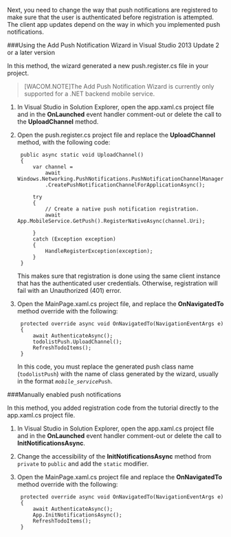 
Next, you need to change the way that push notifications are registered to make sure that the user is authenticated before registration is attempted. The client app updates depend on the way in which you implemented push notifications.

###Using the Add Push Notification Wizard in Visual Studio 2013 Update 2 or a later version

In this method, the wizard generated a new push.register.cs file in your project.

>[WACOM.NOTE]The Add Push Notification Wizard is currently only supported for a .NET backend mobile service.

1. In Visual Studio in Solution Explorer, open the app.xaml.cs project file and in the **OnLaunched** event handler comment-out or delete the call to the **UploadChannel** method. 

2. Open the push.register.cs project file and replace the **UploadChannel** method, with the following code:

		public async static void UploadChannel()
		{
		    var channel = 
		        await Windows.Networking.PushNotifications.PushNotificationChannelManager
		        .CreatePushNotificationChannelForApplicationAsync();
		
		    try
		    {
		        // Create a native push notification registration.
		        await App.MobileService.GetPush().RegisterNativeAsync(channel.Uri);		        
		
		    }
		    catch (Exception exception)
		    {
		        HandleRegisterException(exception);
		    }
		}

	This makes sure that registration is done using the same client instance that has the authenticated user credentials. Otherwise, registration will fail with an Unauthorized (401) error.

3. Open the MainPage.xaml.cs project file, and replace the **OnNavigatedTo** method override with the following:

	    protected override async void OnNavigatedTo(NavigationEventArgs e)
        {
            await AuthenticateAsync();            
            todolistPush.UploadChannel();
            RefreshTodoItems();
        }

	In this code, you must replace the generated push class name (`todolistPush`) with the name of class generated by the wizard, usually in the format <code><em>mobile_service</em>Push</code>.

###Manually enabled push notifications		

In this method, you added registration code from the tutorial directly to the app.xaml.cs project file.

1. In Visual Studio in Solution Explorer, open the app.xaml.cs project file and in the **OnLaunched** event handler comment-out or delete the call to **InitNotificationsAsync**. 
 
2. Change the accessibility of the **InitNotificationsAsync** method from `private` to `public` and add the `static` modifier. 

3. Open the MainPage.xaml.cs project file and replace the **OnNavigatedTo** method override with the following:

	    protected override async void OnNavigatedTo(NavigationEventArgs e)
        {
            await AuthenticateAsync();            
            App.InitNotificationsAsync();
            RefreshTodoItems();
        }
<!--HONumber=27-->
